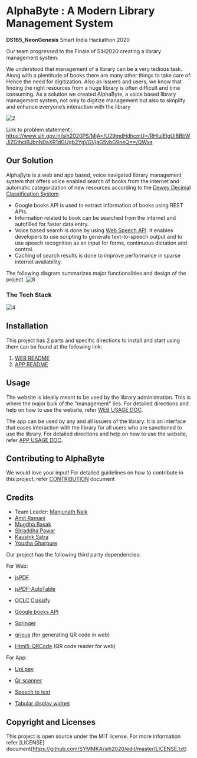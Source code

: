# AlphaByte : A Modern Library Management System
**DS165_NeonGenesis**
Smart India Hackathon 2020

Our team progressed to the Finale of SIH2020 creating a library management system. 

We understood that management of a library can be a very tedious task. Along with a plentitude of books there are many other things to take care of.  Hence the need for digitization.
Also as issuers and users, we know that finding the right resources from a huge library is often difficult and time consuming.
As a solution we created AlphaByte, a voice based library management system, not only to digitize management but also to simplify and enhance everyone’s interaction with the library



![2](https://user-images.githubusercontent.com/51905437/128184397-152773ff-2261-43b6-95b5-373fdcd17f78.png)

Link to problem statement : https://www.sih.gov.in/sih2020PS/MjA=/U29mdHdhcmU=/RHIuIEIgUiBBbWJlZGthciBJbnN0aXR1dGUgb2YgVGVjaG5vbG9neQ==/QWxs


## Our Solution
Alphaβyte is a web and app based, voice navigated library management system that offers voice enabled search of books from the internet and
automatic categorization of new resources according to the [Dewey Decimal Classification System](https://www.oclc.org/en/dewey.html). 
- Google books API is used to extract information of books using REST APIs. 
- Information related to book can be searched from the internet and autofilled for faster data entry. 
- Voice based search is done by using [Web Speech API](https://www.google.com/intl/en/chrome/demos/speech.html). It enables developers to use scripting to generate text-to-speech output and to use speech recognition as an input for forms, continuous dictation and control.
- Caching of search results is done to improve performance in sparse internet availability.

The following diagram summarizes major functionalities and design of the project.
![8](https://user-images.githubusercontent.com/51905437/128184585-08f2c1bd-b4ee-4fc7-894f-0e2d04404009.png)

### The Tech Stack
![4](https://user-images.githubusercontent.com/51905437/128191530-2bef0c0f-754e-4485-91c5-c0c57cb7c739.png)



## Installation
This project has 2 parts and specific directions to install and start using them can be found at the following link:
1. [WEB README](https://github.com/SYMMKA/sih2020/blob/master/web/README.md#installation)
2. [APP README](https://github.com/SYMMKA/sih2020/blob/master/app/README.md#installation)


## Usage
The website is ideally meant to be used by the library administration. This is where the major bulk of the "management" lies. For detailed directions and help on how to use the website, refer [WEB USAGE DOC](https://github.com/SYMMKA/sih2020/blob/master/web/WEB%20USAGE.md).

The app can be used by any and all issuers of the library. It is an interface that eases interaction with the library for all users who are sanctioned to use the library.
For detailed directions and help on how to use the website, refer [APP USAGE DOC](https://github.com/SYMMKA/sih2020/blob/master/app/APP%20USAGE.md).


## Contributing to AlphaByte
We would love your input! 
For detailed guidelines on how to contribute in this project, refer [CONTRIBUTION](https://github.com/SYMMKA/sih2020/edit/master/CONTRIBUTIONS.md) document

## Credits

  - Team Leader: [Manjunath Naik](https://github.com/Manu1ND)
  - [Amit Ramani](https://github.com/Ichigo27)
  - [Mugdha Basak](https://github.com/basakmugdha)
  - [Shraddha Pawar](https://github.com/shraddhavijay)
  - [Kaushik Satra](https://github.com/Kaushik70)
  - [Yousha Gharpure](https://github.com/youshaaaa)

Our project has the following third party dependencies:

For Web:
 - [jsPDF](https://github.com/MrRio/jsPDF/blob/master/LICENSE)

 - [jsPDF-AutoTable](https://github.com/simonbengtsson/jsPDF-AutoTable/blob/master/LICENSE.txt)

 - [OCLC Classify](http://classify.oclc.org/classify2/)

 - [Google books API](https://developers.google.com/books/terms)

 - [Springer](https://dev.springernature.com/)

 - [qrious](https://github.com/neocotic/qrious/blob/master/LICENSE.md) (for generating QR code in web)
 
 - [Html5-QRCode](https://github.com/mebjas/html5-qrcode/blob/master/LICENSE) (QR code reader for web)
 
For App:
 - [Upi pay](https://pub.dev/packages/upi_pay)
 
 - [Qr scanner](https://pub.dev/packages/qr_code_scanner)

 - [Speech to text](https://pub.dev/packages/speech_to_text)

 - [Tabular display widget](https://pub.dev/packages/json_table)


## Copyright and Licenses
This project is open source under the MIT license. For more information refer [LICENSE] document(https://github.com/SYMMKA/sih2020/edit/master/LICENSE.txt)
